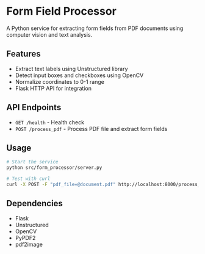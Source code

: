 # Form Field Processor

A Python service for extracting form fields from PDF documents using computer vision and text analysis.

## Features

- Extract text labels using Unstructured library
- Detect input boxes and checkboxes using OpenCV
- Normalize coordinates to 0-1 range
- Flask HTTP API for integration

## API Endpoints

- `GET /health` - Health check
- `POST /process_pdf` - Process PDF file and extract form fields

## Usage

```bash
# Start the service
python src/form_processor/server.py

# Test with curl
curl -X POST -F "pdf_file=@document.pdf" http://localhost:8000/process_pdf
```

## Dependencies

- Flask
- Unstructured
- OpenCV
- PyPDF2
- pdf2image 